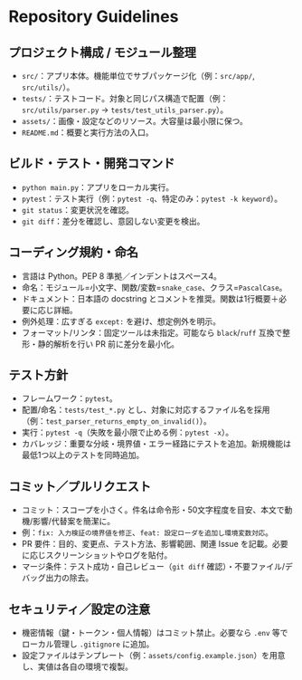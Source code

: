 # Repository Guidelines

## プロジェクト構成 / モジュール整理
- `src/`：アプリ本体。機能単位でサブパッケージ化（例：`src/app/`, `src/utils/`）。
- `tests/`：テストコード。対象と同じパス構造で配置（例：`src/utils/parser.py` → `tests/test_utils_parser.py`）。
- `assets/`：画像・設定などのリソース。大容量は最小限に保つ。
- `README.md`：概要と実行方法の入口。

## ビルド・テスト・開発コマンド
- `python main.py`：アプリをローカル実行。
- `pytest`：テスト実行（例：`pytest -q`、特定のみ：`pytest -k keyword`）。
- `git status`：変更状況を確認。
- `git diff`：差分を確認し、意図しない変更を検出。

## コーディング規約・命名
- 言語は Python。PEP 8 準拠／インデントはスペース4。
- 命名：モジュール=小文字、関数/変数=`snake_case`、クラス=`PascalCase`。
- ドキュメント：日本語の docstring とコメントを推奨。関数は1行概要＋必要に応じ詳細。
- 例外処理：広すぎる `except:` を避け、想定例外を明示。
- フォーマット/リンタ：固定ツールは未指定。可能なら `black`/`ruff` 互換で整形・静的解析を行い PR 前に差分を最小化。

## テスト方針
- フレームワーク：`pytest`。
- 配置/命名：`tests/test_*.py` とし、対象に対応するファイル名を採用（例：`test_parser_returns_empty_on_invalid()`）。
- 実行：`pytest -q`（失敗を最小限で止める例：`pytest -x`）。
- カバレッジ：重要な分岐・境界値・エラー経路にテストを追加。新規機能は最低1つ以上のテストを同時追加。

## コミット／プルリクエスト
- コミット：スコープを小さく。件名は命令形・50文字程度を目安、本文で動機/影響/代替案を簡潔に。
- 例：`fix: 入力検証の境界値を修正`、`feat: 設定ローダを追加し環境変数対応`。
- PR 要件：目的、変更点、テスト方法、影響範囲、関連 Issue を記載。必要に応じスクリーンショットやログを貼付。
- マージ条件：テスト成功・自己レビュー（`git diff` 確認）・不要ファイル/デバッグ出力の除去。

## セキュリティ／設定の注意
- 機密情報（鍵・トークン・個人情報）はコミット禁止。必要なら `.env` 等でローカル管理し `.gitignore` に追加。
- 設定ファイルはテンプレート（例：`assets/config.example.json`）を用意し、実値は各自の環境で複製。
